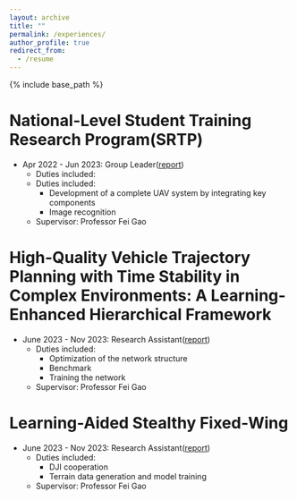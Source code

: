 ```yaml
---
layout: archive
title: ""
permalink: /experiences/
author_profile: true
redirect_from:
  - /resume
---
```


{% include base_path %}

National-Level Student Training Research Program(SRTP)
======
* Apr 2022 - Jun 2023: Group Leader(<a href="[srtp.html](https://mengze3.github.io/srtp/)">report</a>)
  * Duties included:
  * Duties included:
    * Development of a complete UAV system by integrating key components
    * Image recognition
  * Supervisor: Professor Fei Gao


High-Quality Vehicle Trajectory Planning with Time Stability in Complex Environments: A Learning-Enhanced Hierarchical Framework
======
* June 2023 - Nov 2023: Research Assistant(<a href="/_pages/car.html">report</a>)
  * Duties included:
    * Optimization of the network structure
    * Benchmark
    * Training the network
  * Supervisor: Professor Fei Gao
 
Learning-Aided Stealthy Fixed-Wing
======
* June 2023 - Nov 2023: Research Assistant(<a href="/_pages/fixed_wing.html">report</a>)
  * Duties included:
    * DJI cooperation
    * Terrain data generation and model training
  * Supervisor: Professor Fei Gao
